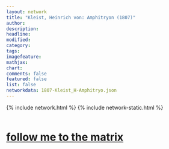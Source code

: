 ```yaml
---
layout: network
title: "Kleist, Heinrich von: Amphitryon (1807)"
author:
description:
headline:
modified:
category:
tags: 
imagefeature: 
mathjax: 
chart: 
comments: false
featured: false
list: false
networkdata: 1807-Kleist_H-Amphitryo.json
---
```

{% include network.html %}
{% include network-static.html %}
<div class="row">
  <div class="small-5 small-centered columns"><a href="/matrix437"><h1>follow me to the matrix</h1></a>
</div>
</div>
